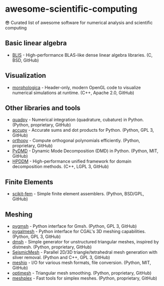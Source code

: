 # awesome-scientific-computing

:sunglasses: Curated list of awesome software for numerical analysis and scientific computing

## Basic linear algebra

- [BLIS](https://github.com/flame/blis) - High-performance BLAS-like dense linear algebra libraries. (C, BSD, GitHub)

## Visualization

- [morphologica](https://github.com/ABRG-Models/morphologica) - Header-only, modern OpenGL code to visualize numerical simulations at runtime. (C++, Apache 2.0, GitHub)

## Other libraries and tools

- [quadpy](https://github.com/sigma-py/quadpy) - Numerical integration (quadrature, cubature) in Python. (Python, proprietary, GitHub)
- [accupy](https://github.com/sigma-py/accupy) - Accurate sums and dot products for Python. (Python, GPL 3, GitHub)
- [orthopy](https://github.com/sigma-py/orthopy) - Compute orthogonal polynomials efficiently. (Python, proprietary, GitHub)
- [PyDMD](https://github.com/mathLab/PyDMD) - Dynamic Mode Decomposition (DMD) in Python. (Python, MIT, GitHub)
- [HPDDM](https://github.com/hpddm/hpddm) - High-performance unified framework for domain decomposition methods. (C++, LGPL 3, GitHub)

## Finite Elements

- [scikit-fem](https://github.com/kinnala/scikit-fem) - Simple finite element assemblers. (Python, BSD/GPL, GitHub)

## Meshing

- [pygmsh](https://github.com/nschloe/pygmsh) - Python interface for Gmsh. (Python, GPL 3, GitHub)
- [pygalmesh](https://github.com/meshpro/pygalmesh) - Python interface for CGAL's 3D meshing capabilities. (Python, GPL 3, GitHub)
- [dmsh](https://github.com/meshpro/dmsh) - Simple generator for unstructured triangular meshes, inspired by distmesh. (Python, proprietary, GitHub)
- [SeismicMesh](https://github.com/krober10nd/SeismicMesh) - Parallel 2D/3D triangle/tetrahedral mesh generation with sliver removal. (Python and C++, GPL 3, GitHub)
- [meshio](https://github.com/nschloe/meshio) - I/O for various mesh formats, file conversion. (Python, MIT, GitHub)
- [optimesh](https://github.com/meshpro/optimesh) - Triangular mesh smoothing. (Python, proprietary, GitHub)
- [meshplex](https://github.com/meshpro/meshplex) - Fast tools for simplex meshes. (Python, proprietary, GitHub)
